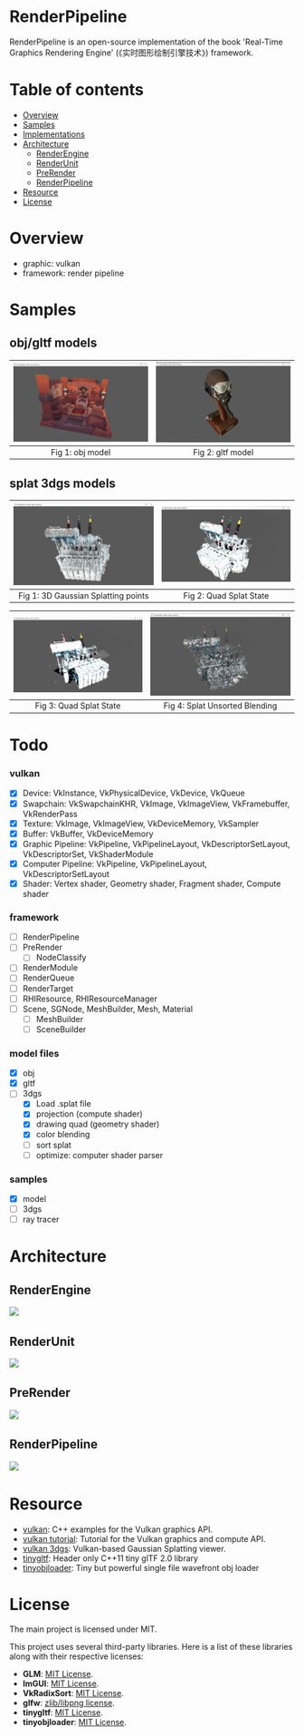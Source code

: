 # RenderPipeline 
RenderPipeline is an open-source implementation of the book 'Real-Time Graphics Rendering Engine' (《实时图形绘制引擎技术》) framework.

# Table of contents

- [Overview](#Overview)
- [Samples](#Samples)
- [Implementations](#implementations)
- [Architecture](#Architecture)
  - [RenderEngine](#RenderEngine)
  - [RenderUnit](#RenderUnit)
  - [PreRender](#PreRender)
  - [RenderPipeline](#RenderPipeline)
- [Resource](#Resource)
- [License](#License)

# Overview
* graphic: vulkan
* framework: render pipeline


# Samples
## obj/gltf models
| ![obj model](./doc/images/obj.jpg) | ![gltf model](./doc/images/gltf.jpg) |
|:------------------------------------------:|:------------------------------------------:|
| Fig 1: obj model                           | Fig 2: gltf model   

## splat 3dgs models
| ![3dgs points](./doc/images/3dgs_points.jpg) | ![3dgs quad](./doc/images/3dgs_quads_blend01.jpg) |
|:------------------------------------------:|:------------------------------------------:|
| Fig 1: 3D Gaussian Splatting points          | Fig 2: Quad Splat State                       |

| ![3dgs quad](./doc/images/3dgs_quads_blend02.jpg) | ![3dgs unsorted blending](./doc/images/3dgs_balls_blend_no_sort.jpg) |
|:------------------------------------------:|:------------------------------------------:|
| Fig 3: Quad Splat State                     | Fig 4: Splat Unsorted Blending                     |
# Todo

### vulkan
- [x] Device: VkInstance, VkPhysicalDevice, VkDevice, VkQueue
- [x] Swapchain: VkSwapchainKHR, VkImage, VkImageView, VkFramebuffer, VkRenderPass
- [x] Texture: VkImage, VkImageView, VkDeviceMemory, VkSampler
- [x] Buffer: VkBuffer, VkDeviceMemory
- [x] Graphic Pipeline: VkPipeline, VkPipelineLayout, VkDescriptorSetLayout, VkDescriptorSet, VkShaderModule
- [x] Computer Pipeline: VkPipeline, VkPipelineLayout, VkDescriptorSetLayout
- [x] Shader: Vertex shader, Geometry shader, Fragment shader, Compute shader
### framework
- [ ] RenderPipeline
- [ ] PreRender
  - [ ] NodeClassify
- [ ] RenderModule
- [ ] RenderQueue
- [ ] RenderTarget
- [ ] RHIResource, RHIResourceManager
- [ ] Scene, SGNode, MeshBuilder, Mesh, Material
  - [ ] MeshBuilder
  - [ ] SceneBuilder
### model files
- [x] obj
- [x] gltf
- [ ] 3dgs
  - [x] Load .splat file
  - [x] projection (compute shader)
  - [x] drawing quad (geometry shader)
  - [x] color blending
  - [ ] sort splat
  - [ ] optimize: computer shader parser
### samples
- [x] model
- [ ] 3dgs
- [ ] ray tracer

# Architecture

## RenderEngine
<img src=./doc/images/renderengine.jpg  /><br>

## RenderUnit
<img src=./doc/images/renderunit.jpg  /><br>

## PreRender
<img src=./doc/images/prerender.jpg  /><br>

## RenderPipeline
<img src=./doc/images/renderpipeline.jpg  /><br>


# Resource
* [vulkan](https://github.com/SaschaWillems/Vulkan): C++ examples for the Vulkan graphics API.
* [vulkan tutorial](https://github.com/Overv/VulkanTutorial): Tutorial for the Vulkan graphics and compute API.
* [vulkan 3dgs](https://github.com/jaesung-cs/vkgs): Vulkan-based Gaussian Splatting viewer.
* [tinygltf](https://github.com/syoyo/tinygltf): Header only C++11 tiny glTF 2.0 library
* [tinyobjloader](https://github.com/tinyobjloader/tinyobjloader): Tiny but powerful single file wavefront obj loader


# License

The main project is licensed under MIT.

This project uses several third-party libraries. Here is a list of these libraries along with their respective licenses:

- **GLM**: [MIT License](https://opensource.org/licenses/MIT).
- **ImGUI**: [MIT License](https://opensource.org/licenses/MIT).
- **VkRadixSort**: [MIT License](https://opensource.org/licenses/MIT).
- **glfw**: [zlib/libpng license](https://www.glfw.org/license.html).
- **tinygltf**: [MIT License](https://www.glfw.org/license.html).
- **tinyobjloader**: [MIT License](https://www.glfw.org/license.html).